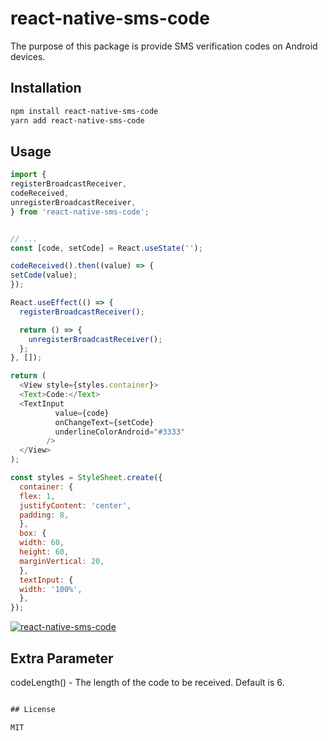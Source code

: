 # react-native-sms-code
The purpose of this package is provide SMS verification codes on Android devices.
## Installation

```sh
npm install react-native-sms-code
yarn add react-native-sms-code
```

## Usage

```js
import {
registerBroadcastReceiver,
codeReceived,
unregisterBroadcastReceiver,
} from 'react-native-sms-code';


// ...
const [code, setCode] = React.useState('');

codeReceived().then((value) => {
setCode(value);
});

React.useEffect(() => {
  registerBroadcastReceiver();

  return () => {
    unregisterBroadcastReceiver();
  };
}, []);

return (
  <View style={styles.container}>
  <Text>Code:</Text>
  <TextInput
          value={code}
          onChangeText={setCode}
          underlineColorAndroid="#3333"
        />
  </View>
);

const styles = StyleSheet.create({
  container: {
  flex: 1,
  justifyContent: 'center',
  padding: 8,
  },
  box: {
  width: 60,
  height: 60,
  marginVertical: 20,
  },
  textInput: {
  width: '100%',
  },
});

```

[![react-native-sms-code]('./example/assets/sms-code.gif')]()

## Extra Parameter
codeLength() - The length of the code to be received. Default is 6.
```js

## License

MIT
